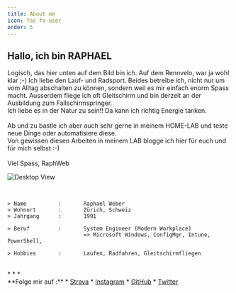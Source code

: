 ```yaml
---
title: About me
icon: fas fa-user
order: 5
---
```



## Hallo, ich bin RAPHAEL
Logisch, das hier unten auf dem Bild bin ich. Auf dem Rennvelo, war ja wohl klar ;-)
Ich liebe den Lauf- und Radsport. Beides betreibe ich, nicht nur um vom Alltag abschalten zu können, sondern weil es mir einfach enorm Spass macht.
Ausserdem fliege ich oft Gleitschirm und bin derzeit an der Ausbildung zum Fallschirmspringer. \
Ich liebe es in der Natur zu sein!! Da kann ich richtig Energie tanken. \
\
Ab und zu bastle ich aber auch sehr gerne in meinem HOME-LAB und teste neue Dinge oder automatisiere diese. \
Von gewissen diesen Arbeiten in meinem LAB blogge ich hier für euch und für mich selbst :-) \
\
Viel Spass, RaphWeb

![Desktop View](/assets/img/posts/about-me-bild001.png)

<br>

```
> Name          :       Raphael Weber
> Wohnort       :       Zürich, Schweiz
> Jahrgang      :       1991

> Beruf         :       System Engineer (Modern Workplace)
                        => Microsoft Windows, ConfigMgr, Intune, PowerShell,

> Hobbies       :       Laufen, Radfahren, Gleitschirmfliegen
```
<br>
* * *
<br>
**Folge mir auf :**
* <a href="https://www.strava.com/athletes/23075135">Strava</a>
* <a href="https://www.instagram.com/raphweb">Instagram</a>
* <a href="https://github.com/raphweb-ch">GitHub</a>
* <a href="https://twitter.com/RaphWeb_">Twitter</a>
